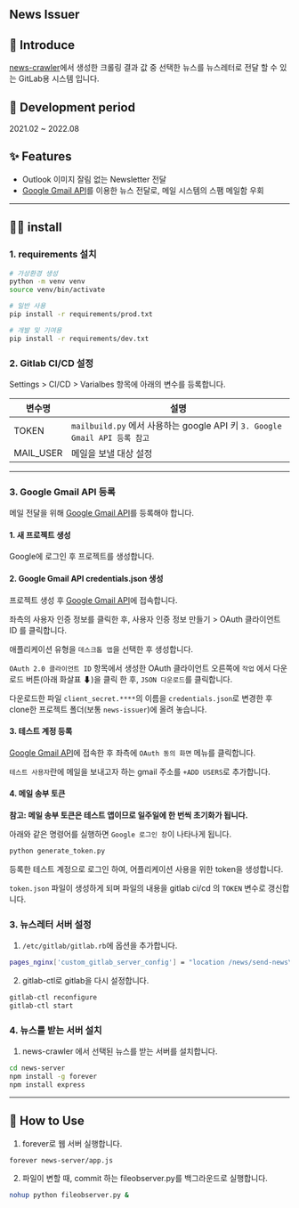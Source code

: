 ## News Issuer

## 📌 Introduce
[news-crawler](https://www.github.com/fromitive/news-crawler)에서 생성한 크롤링 결과 값 중 선택한 뉴스를 뉴스레터로 전달 할 수 있는 GitLab용 시스템 입니다.

## 📅 Development period
2021.02 ~ 2022.08

## ✨ Features
- Outlook 이미지 잘림 없는 Newsletter 전달
- [Google Gmail API](https://console.cloud.google.com/apis/api/gmail.googleapis.com)를 이용한 뉴스 전달로, 메일 시스템의 스팸 메일함 우회

---

## 👨‍🔧 install

### 1. requirements 설치

``` bash
# 가상환경 생성
python -m venv venv
source venv/bin/activate

# 일반 사용
pip install -r requirements/prod.txt

# 개발 및 기여용
pip install -r requirements/dev.txt
```

### 2. Gitlab CI/CD 설정

Settings > CI/CD > Varialbes 항목에 아래의 변수를 등록합니다.

| 변수명 | 설명 |
| ---      | ---      |
| TOKEN | `mailbuild.py` 에서 사용하는 google API 키 `3. Google Gmail API 등록 참고`|
| MAIL_USER | 메일을 보낼 대상 설정 |

---

### 3. Google Gmail API 등록

메일 전달을 위해 [Google Gmail API](https://console.cloud.google.com/apis/api/gmail.googleapis.com)를 등록해야 합니다.

#### 1. 새 프로젝트 생성

Google에 로그인 후 프로젝트를 생성합니다.

#### 2. Google Gmail API credentials.json 생성
프로젝트 생성 후 [Google Gmail API](https://console.cloud.google.com/apis/api/gmail.googleapis.com)에 접속합니다.

좌측의 사용자 인증 정보를 클릭한 후, 사용자 인증 정보 만들기 > OAuth 클라이언트 ID 를 클릭합니다.

애플리케이션 유형을 `데스크톱 앱`을 선택한 후 생성합니다.

`OAuth 2.0 클라이언트 ID` 항목에서 생성한 OAuth 클라이언트 오른쪽에 `작업` 에서 다운로드 버튼(아래 화살표 ⬇)을 클릭 한 후, `JSON 다운로드`를 클릭합니다.

다운로드한 파일 `client_secret.****`의 이름을 `credentials.json`로 변경한 후 clone한 프로젝트 폴더(보통 `news-issuer`)에 올려 놓습니다.

#### 3. 테스트 계정 등록

[Google Gmail API](https://console.cloud.google.com/apis/api/gmail.googleapis.com)에 접속한 후 좌측에 `OAuth 동의 화면` 메뉴를 클릭합니다.

`테스트 사용자`란에 메일을 보내고자 하는 gmail 주소를 `+ADD USERS`로 추가합니다.

#### 4. 메일 송부 토큰

**참고: 메일 송부 토큰은 테스트 앱이므로 일주일에 한 번씩 초기화가 됩니다.**

아래와 같은 명령어를 실행하면 `Google 로그인 창`이 나타나게 됩니다.

```bash
python generate_token.py 
```

등록한 테스트 계정으로 로그인 하여, 어플리케이션 사용을 위한 token을 생성합니다.

`token.json` 파일이 생성하게 되며 파일의 내용을 gitlab ci/cd 의 `TOKEN` 변수로 갱신합니다.

### 3. 뉴스레터 서버 설정

1. `/etc/gitlab/gitlab.rb`에 옵션을 추가합니다.
``` bash
pages_nginx['custom_gitlab_server_config'] = "location /news/send-news\n{ proxy_pass http://127.0.0.1:8888; \n}"
```

2. gitlab-ctl로 gitlab을 다시 설정합니다.

``` bash
gitlab-ctl reconfigure
gitlab-ctl start
```

### 4. 뉴스를 받는 서버 설치

1. news-crawler 에서 선택된 뉴스를 받는 서버를 설치합니다.

``` bash
cd news-server
npm install -g forever
npm install express
```

---


## 🔎 How to Use

1. forever로 웹 서버 실행합니다.
``` bash
forever news-server/app.js
```

2. 파일이 변할 때, commit 하는 fileobserver.py를 백그라운드로 실행합니다.
``` bash
nohup python fileobserver.py &
```


